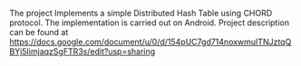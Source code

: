 The project Implements a simple Distributed Hash Table using CHORD protocol. The implementation is carried out on Android. 
Project description can be found at https://docs.google.com/document/u/0/d/154pUC7gd714noxwmuITNJztqQBYj5IimjaqzSgFTR3s/edit?usp=sharing

